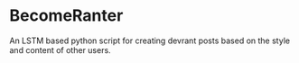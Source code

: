 # BecomeRanter
An LSTM based python script for creating devrant posts based on the style and content of other users.
